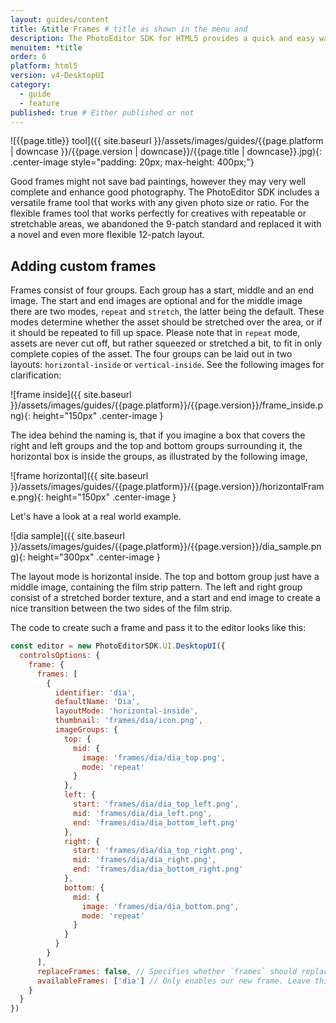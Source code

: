 ```yaml
---
layout: guides/content
title: &title Frames # title as shown in the menu and
description: The PhotoEditor SDK for HTML5 provides a quick and easy way for adding frames to any creative. Learn how to add custom frame assets to the library.
menuitem: *title
order: 6
platform: html5
version: v4-DesktopUI
category:
  - guide
  - feature
published: true # Either published or not
---
```

![{{page.title}} tool]({{ site.baseurl }}/assets/images/guides/{{page.platform | downcase }}/{{page.version | downcase}}/{{page.title | downcase}}.jpg){: .center-image style="padding: 20px; max-height: 400px;"}


Good frames might not save bad paintings, however they may very well complete and enhance good photography. The PhotoEditor SDK includes a versatile frame tool that works with any given photo size or ratio. For the flexible frames tool that works perfectly for creatives with repeatable or stretchable areas, we abandoned the 9-patch standard and replaced it with a novel and even more flexible 12-patch layout.

## Adding custom frames

Frames consist of four groups. Each group has a start, middle and an end image. The start and end images are optional and for the middle image there are two modes, `repeat` and `stretch`, the latter being the default. These modes determine whether the asset should be stretched over the area, or if it should be repeated to fill up space. Please note that in `repeat` mode, assets are never cut off, but rather squeezed or stretched a bit, to fit in only complete copies of the asset.
The four groups can be laid out in two layouts: `horizontal-inside` or `vertical-inside`. See the following images for clarification:

![frame inside]({{ site.baseurl }}/assets/images/guides/{{page.platform}}/{{page.version}}/frame_inside.png){: height="150px" .center-image }

The idea behind the naming is, that if you imagine a box that covers the right and left groups and the top and bottom groups surrounding it,
the horizontal box is inside the groups, as illustrated by the following image,

![frame horizontal]({{ site.baseurl }}/assets/images/guides/{{page.platform}}/{{page.version}}/horizontalFrame.png){: height="150px" .center-image }

Let's have a look at a real world example.

![dia sample]({{ site.baseurl }}/assets/images/guides/{{page.platform}}/{{page.version}}/dia_sample.png){: height="300px" .center-image }

The layout mode is horizontal inside. The top and bottom group just have a middle image, containing the film strip pattern.
The left and right group consist of a stretched border texture, and a start and end image to create a nice transition between the two sides of the film strip.

The code to create such a frame and pass it to the editor looks like this:

```js
const editor = new PhotoEditorSDK.UI.DesktopUI({
  controlsOptions: {
    frame: {
      frames: [
        {
          identifier: 'dia',
          defaultName: 'Dia',
          layoutMode: 'horizontal-inside',
          thumbnail: 'frames/dia/icon.png',
          imageGroups: {
            top: {
              mid: {
                image: 'frames/dia/dia_top.png',
                mode: 'repeat'
              }
            },
            left: {
              start: 'frames/dia/dia_top_left.png',
              mid: 'frames/dia/dia_left.png',
              end: 'frames/dia/dia_bottom_left.png'
            },
            right: {
              start: 'frames/dia/dia_top_right.png',
              mid: 'frames/dia/dia_right.png',
              end: 'frames/dia/dia_bottom_right.png'
            },
            bottom: {
              mid: {
                image: 'frames/dia/dia_bottom.png',
                mode: 'repeat'
              }
            }
          }
        }
      ],
      replaceFrames: false, // Specifies whether `frames` should replace all existing frames
      availableFrames: ['dia'] // Only enables our new frame. Leave this out to enable all frames.
    }
  }
})
```

